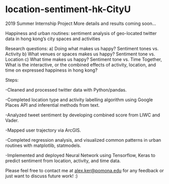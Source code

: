 # location-sentiment-hk-CityU
2019 Summer Internship Project
More details and results coming soon...

Happiness and urban routines: sentiment analysis of geo-located twitter data in hong kong’s city spaces and activities

Research questions:
a) Doing what makes us happy? Sentiment tones vs. Activity
b) What venues or spaces makes us happy? Sentiment tone vs. Location
c) What time makes us happy? Sentiment tone vs. Time
Together,
What is the interactive, or the combined effects of activity, location, and time on expressed happiness in hong kong?

Steps:

-Cleaned and processed twitter data with Python/pandas.

-Completed location type and activity labelling algorithm using Google Places API and inferential methods from text. 

-Analyzed tweet sentiment by developing combined score from LIWC and Vader.

-Mapped user trajectory via ArcGIS.

-Completed regression analysis, and visualized common patterns in urban routines with matplotlib, statmodels.

-Implemented and deployed Neural Network using Tensorflow, Keras to predict sentiment from location, activity, and time data.

Please feel free to contact me at alex.ker@pomona.edu for any feedback or just want to discuss future work! :)
